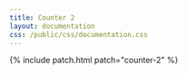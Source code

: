 ```yaml
---
title: Counter 2
layout: documentation
css: /public/css/documentation.css
---
```


{% include patch.html patch="counter-2" %}
